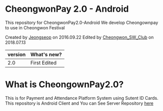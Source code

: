 # CheongwonPay 2.0 - Android 
This repository for CheongwonPay2.0-Android
We develop Cheongownpay to use in Cheongwon Festival

Created by [Jeongseop](https://github.com/ParkJeongseop) on 2016.09.22
Edited by [Cheongwon_SW_Club](https://github.com/Cheongwon-SW-Club) on 2018.07.13


| version | What's new? |
| :------------ | :------------ |
| 2.0 | First Edited |

# What is CheongownPay2.0?

This is for Payment and Attendance Platform System using Sutent ID Cards.
This repository is Android Client and You can See Server Repository [here](https://github.com/Cheongwon-SW-Club)